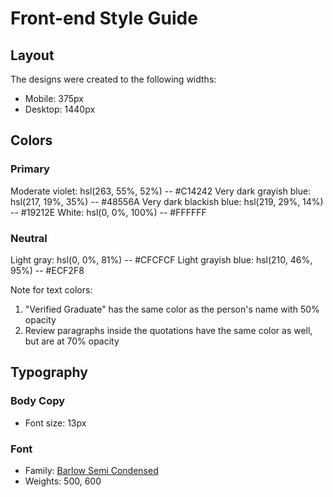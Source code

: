 # Front-end Style Guide

## Layout

The designs were created to the following widths:

- Mobile: 375px
- Desktop: 1440px

## Colors

### Primary

Moderate violet: hsl(263, 55%, 52%) -- #C14242
Very dark grayish blue: hsl(217, 19%, 35%)  -- #48556A
Very dark blackish blue: hsl(219, 29%, 14%) -- #19212E
White: hsl(0, 0%, 100%) -- #FFFFFF

### Neutral

Light gray: hsl(0, 0%, 81%) -- #CFCFCF
Light grayish blue: hsl(210, 46%, 95%) -- #ECF2F8

Note for text colors:

1. "Verified Graduate" has the same color as the person's name with 50% opacity
2. Review paragraphs inside the quotations have the same color as well, but are at 70% opacity

## Typography

### Body Copy

- Font size: 13px

### Font

- Family: [Barlow Semi Condensed](https://fonts.google.com/specimen/Barlow+Semi+Condensed)
- Weights: 500, 600
